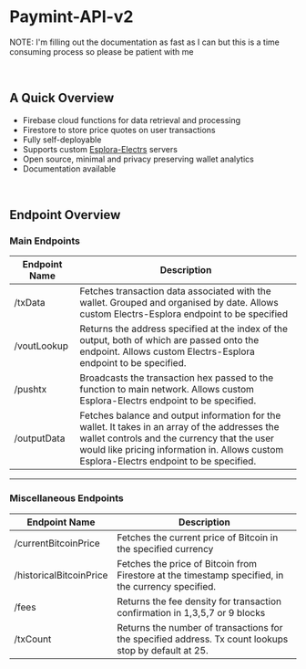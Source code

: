 # Paymint-API-v2

NOTE: I'm filling out the documentation as fast as I can but this is a time consuming process so please be patient with me

</br>

## A Quick Overview

- Firebase cloud functions for data retrieval and processing
- Firestore to store price quotes on user transactions
- Fully self-deployable
- Supports custom [Esplora-Electrs](https://github.com/Blockstream/electrs) servers
- Open source, minimal and privacy preserving wallet analytics
- Documentation available

</br>

## Endpoint Overview

### Main Endpoints

| Endpoint Name | Description                                                                                                                                                                                                                                |
| ------------- | ------------------------------------------------------------------------------------------------------------------------------------------------------------------------------------------------------------------------------------------ |
| /txData       | Fetches transaction data associated with the wallet. Grouped and organised by date. Allows custom Electrs-Esplora endpoint to be specified                                                                                                 |
| /voutLookup   | Returns the address specified at the index of the output, both of which are passed onto the endpoint. Allows custom Electrs-Esplora endpoint to be specified.                                                                              |
| /pushtx       | Broadcasts the transaction hex passed to the function to main network. Allows custom Esplora-Electrs endpoint to be specified.                                                                                                             |
| /outputData   | Fetches balance and output information for the wallet. It takes in an array of the addresses the wallet controls and the currency that the user would like pricing information in. Allows custom Esplora-Electrs endpoint to be specified. |

---

### Miscellaneous Endpoints

| Endpoint Name           | Description                                                                                           |
| ----------------------- | ----------------------------------------------------------------------------------------------------- |
| /currentBitcoinPrice    | Fetches the current price of Bitcoin in the specified currency                                        |
| /historicalBitcoinPrice | Fetches the price of Bitcoin from Firestore at the timestamp specified, in the currency specified.    |
| /fees                   | Returns the fee density for transaction confirmation in 1,3,5,7 or 9 blocks                           |
| /txCount                | Returns the number of transactions for the specified address. Tx count lookups stop by default at 25. |

</br>
